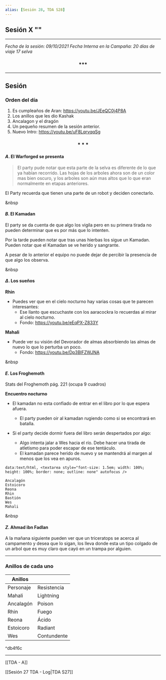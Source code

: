 ```yaml
---
alias: [Sesión 28, TDA S28]
---
```


## Sesión X ""

---

_Fecha de la sesión: 09/10/2021_
_Fecha Interna en la Campaña: 20 días de viaje 17 selva_

<div align='center'>
   <h3> *** </h3>
</div>

---

## Sesión

### Orden del día
1. Es cumpleaños de Aran: https://youtu.be/JEeQC0j4P8A
2. Los anillos que les dio Kashak
3. Ancalagon y el dragón
4. Un pequeño resumen de la sesión anterior. 
5. Nuevo Intro: https://youtu.be/uF8LqrvqqSg

<div align='center'>
   <h3> * * * </h3>
</div>

#### $A$. El Warforged se presenta

>El party pude notar que esta parte de la selva es diferente de lo que ya habían recorrido. Las hojas de los arboles ahora son de un color mas bien oscuro, y los arboles son aún mas altos que lo que eran normalmente en etapas anteriores.

El Party recuerda que tienen una parte de un robot  y deciden conectarlo.

&nbsp

#### $B$. El Kamadan

El party se da cuenta de que algo los vigila pero en su primera tirada no pueden determinar que es por más que lo intenten.

Por la tarde pueden notar que tras unas hierbas los sigue un Kamadan. Pueden notar que el Kamadan se ve herido y sangrante.

A pesar de lo anterior el equipo no puede dejar de percibir la presencia de que algo los observa.

&nbsp

#### $\Delta$. Los sueños

**Rhin**
+ Puedes ver que en el cielo nocturno hay varias cosas que te parecen interesantes:
	+ Ese llanto que escuchaste con los aaracockra lo recuerdas al mirar al cielo nocturno.
	+ Fondo: https://youtu.be/eEqPX-Z833Y

**Mahali**
+ Puede ver su visión del Devorador de almas absorbiendo las almas de nuevo lo que lo perturba un poco.
	+ Fondo: https://youtu.be/Dp3BlFZWJNA

&nbsp

#### $E$. Los Froghemoth

Stats del Froghemoth pág. 221 (ocupa 9 cuadros)

**Encuentro nocturno**
+ El kamadan no esta confiado de entrar en el libro por lo que espera afuera.
	+ El party pueden oir al kamadan rugiendo como si se encontrará en batalla.

+ Si el party decide dormir fuera del libro serán despertados por algo:
	+ Algo intenta jalar a Wes hacia el río. Debe hacer una tirada de atletismo para poder escapar de ese tentáculo. 
	+ El kamadan parece herido de nuevo y se mantendrá al margen al menos que los vea en apuros.


```
data:text/html, <textarea style="font-size: 1.5em; width: 100%; height: 100%; border: none; outline: none" autofocus />
```

```
Ancalagón
Estoicoro
Reona
Rhin
Bastión
Wes
Mahali
```

&nbsp

#### $Z$. Ahmad ibn Fadlan

A la mañana siguiente pueden ver que un triceratops se acerca al campamento y desea que lo sigan, los lleva donde esta un tipo colgado de un arbol que es muy claro que cayó en un trampa por alguien.

---

### Anillos de cada uno


|Anillos| |
|---|---|
|Personaje|Resistencia|
|Mahali|Lightning|
|Ancalagón|Poison|
|Rhin|Fuego|
|Reona|Ácido|
|Estoicoro|Radiant|
|Wes|Contundente|

^db4f6c


---

[[TDA - A]]

[[Sesión 27 TDA - Log|TDA S27]]